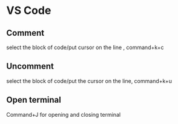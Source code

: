 # VS Code

## Comment 
select the block of code/put cursor on the line , command+k+c
## Uncomment 
select the block of code/put the cursor on the line, command+k+u
## Open terminal
Command+J for opening and closing terminal
